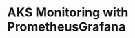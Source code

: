 # AKS Monitoring with PrometheusGrafana                                                                                                                                                                                                 
